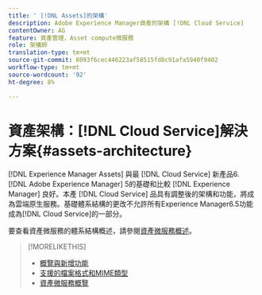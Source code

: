 ```yaml
---
title: ' [!DNL Assets]的架構'
description: Adobe Experience Manager資產的架構 [!DNL Cloud Service]
contentOwner: AG
feature: 資產管理，Asset compute微服務
role: 架構師
translation-type: tm+mt
source-git-commit: 8093f6cec446223af58515fd8c91afa5940f9402
workflow-type: tm+mt
source-wordcount: '92'
ht-degree: 8%

---
```



# 資產架構：[!DNL Cloud Service]解決方案{#assets-architecture}

[!DNL Experience Manager Assets] 與最 [!DNL Cloud Service] 新產品6. [!DNL Adobe Experience Manager] 5的基礎和比較 [!DNL Experience Manager] 良好。本產 [!DNL Cloud Service] 品具有調整後的架構和功能，將成為雲端原生服務。基礎體系結構的更改不允許所有Experience Manager6.5功能成為[!DNL Cloud Service]的一部分。

要查看資產微服務的體系結構概述，請參閱[資產微服務概述](asset-microservices-overview.md#asset-microservices-architecture)。

>[!MORELIKETHIS]
>
>* [概覽與新增功能](/help/assets/overview.md)
>* [支援的檔案格式和MIME類型](file-format-support.md)
>* [資產微服務概覽](asset-microservices-overview.md)

